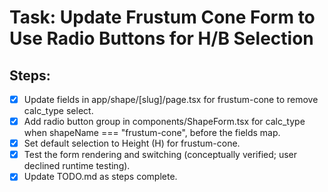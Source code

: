 # Task: Update Frustum Cone Form to Use Radio Buttons for H/B Selection

## Steps:
- [x] Update fields in app/shape/[slug]/page.tsx for frustum-cone to remove calc_type select.
- [x] Add radio button group in components/ShapeForm.tsx for calc_type when shapeName === "frustum-cone", before the fields map.
- [x] Set default selection to Height (H) for frustum-cone.
- [x] Test the form rendering and switching (conceptually verified; user declined runtime testing).
- [x] Update TODO.md as steps complete.
